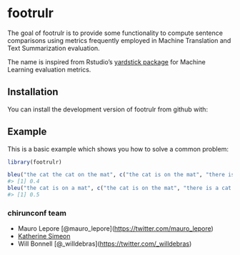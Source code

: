 
<!-- README.md is generated from README.Rmd. Please edit that file -->

# footrulr

<!-- [![CRAN status](https://www.r-pkg.org/badges/version/footrulr)](https://cran.r-project.org/package=footrulr) -->

The goal of footrulr is to provide some functionality to compute
sentence comparisons using metrics frequently employed in Machine
Translation and Text Summarization evaluation.

The name is inspired from Rstudio’s [yardstick
package](https://tidymodels.github.io/yardstick/) for Machine Learning
evaluation metrics.

## Installation

You can install the development version of footrulr from github with:

## Example

This is a basic example which shows you how to solve a common problem:

``` r
library(footrulr)

bleu("the cat the cat on the mat", c("the cat is on the mat", "there is a cat on the mat"), n = 3)
#> [1] 0.4
bleu("the cat is on a mat", c("the cat is on the mat", "there is a cat on the mat"), n = 3)
#> [1] 0.5
```

### chirunconf team

  - Mauro Lepore
    \[@mauro\_lepore\](<https://twitter.com/mauro_lepore>)  
  - [Katherine Simeon](https://katherinesimeon.github.io/)  
  - Will Bonnell \[@\_willdebras\](<https://twitter.com/_willdebras>)
